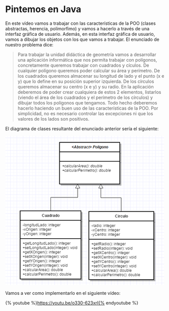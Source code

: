 # Pintemos en Java

En este vídeo vamos a trabajar con las características de la POO (clases abstractas, herencia, polimorfimo) y vamos a hacerlo a través de una interfaz gráfica de usuario. Además, en esta interfaz gráfica de usuario, vamos a dibujar los objetos con los que vamos a trabajar. El enunciado de nuestro problema dice:

> Para trabajar la unidad didáctica de geometría vamos a desarrollar una aplicación informática que nos permita trabajar con polígonos, concretamente queremos trabajar con cuadrados y cículos. De cualquier polígono queremos poder calcular su área y perímetro. De los cuadrados queremos almacenar su longitud de lado y el punto (x e y) que lo define en su posición superior izquierda. De los círculos queremos almacenar su centro (x e y) y su radio. En la aplicación deberemos de poder crear cualquiera de estos 2 elementos, listarlos (viendo el área de los cuadrados y el perímetro de los círculos) y dibujar todos los polígonos que tengamos. Todo hecho deberemos hacerlo haciendo un buen uso de las características de la POO. Por simplicidad, no es necesario controlar las excepciones ni que los valores de los lados son positivos.

El diagrama de clases resultante del enunciado anterior sería el siguiente:


![Diagrama de clases - Pintemos en Java](img/Modulo4PintemosEnJava.png "Diagrama de clases - Pintemos en Java")


Vamos a ver como implementarlo en el siguiente vídeo:

{% youtube %}https://youtu.be/o330-623xrI{% endyoutube %}
